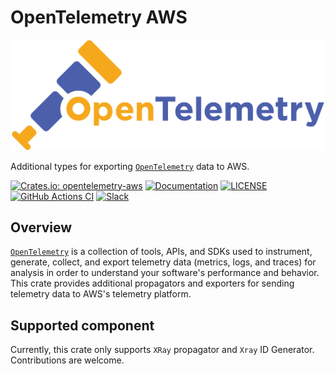 # OpenTelemetry AWS

![OpenTelemetry — An observability framework for cloud-native software.][splash]

[splash]: https://raw.githubusercontent.com/open-telemetry/opentelemetry-rust/main/assets/logo-text.png

Additional types for exporting [`OpenTelemetry`] data to AWS.

[![Crates.io: opentelemetry-aws](https://img.shields.io/crates/v/opentelemetry-aws.svg)](https://crates.io/crates/opentelemetry-aws)
[![Documentation](https://docs.rs/opentelemetry-aws/badge.svg)](https://docs.rs/opentelemetry-aws)
[![LICENSE](https://img.shields.io/crates/l/opentelemetry-aws)](./LICENSE)
[![GitHub Actions CI](https://github.com/open-telemetry/opentelemetry-rust-contrib/workflows/CI/badge.svg)](https://github.com/open-telemetry/opentelemetry-rust-contrib/actions?query=workflow%3ACI+branch%3Amain)
[![Slack](https://img.shields.io/badge/slack-@cncf/otel/rust-brightgreen.svg?logo=slack)](https://cloud-native.slack.com/archives/C03GDP0H023)

## Overview

[`OpenTelemetry`] is a collection of tools, APIs, and SDKs used to instrument,
generate, collect, and export telemetry data (metrics, logs, and traces) for
analysis in order to understand your software's performance and behavior. This
crate provides additional propagators and exporters for sending telemetry data
to AWS's telemetry platform.

## Supported component

Currently, this crate only supports `XRay` propagator and `Xray` ID Generator. Contributions are welcome.

[`OpenTelemetry`]: https://crates.io/crates/opentelemetry
